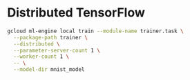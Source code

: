 # Distributed TensorFlow

```sh
gcloud ml-engine local train --module-name trainer.task \
  --package-path trainer \
  --distributed \
  --parameter-server-count 1 \
  --worker-count 1 \
  -- \
  --model-dir mnist_model
```
